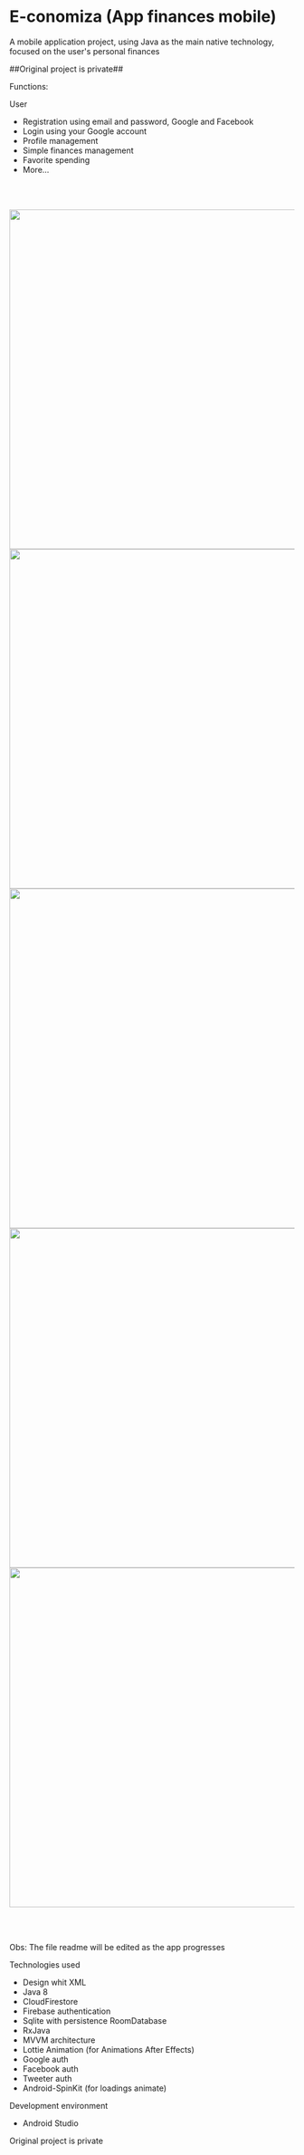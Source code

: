 # E-conomiza (App finances mobile)

A mobile application project, using Java as the main native technology, focused on the user's personal finances

##Original project is private##

Functions:

User
* Registration using email and password, Google and Facebook
* Login using your Google account
* Profile management
* Simple finances management
* Favorite spending
* More...


<br/>
<br/>
<p float="left">
<img src="https://user-images.githubusercontent.com/58223932/122053766-6d3a9180-cdbd-11eb-96ea-320e24d311fb.png" wwidth="300" height="600"/>
<img src="https://user-images.githubusercontent.com/58223932/122053780-70358200-cdbd-11eb-85a7-6737ce41dcc6.png" wwidth="300" height="600"/>
<img src="https://user-images.githubusercontent.com/58223932/122053820-79beea00-cdbd-11eb-83c4-b7054798c24c.png" wwidth="300" height="600"/>
<img src="https://user-images.githubusercontent.com/58223932/122053834-7b88ad80-cdbd-11eb-9e4e-268d548dae1f.png" wwidth="300" height="600"/>
<img src="https://user-images.githubusercontent.com/58223932/122053849-7e839e00-cdbd-11eb-91d7-0f1eb7f1196c.png" wwidth="300" height="600"/>
</p>
<br/>
<br/>


Obs: The file readme will be edited as the app progresses


Technologies used
* Design whit XML
* Java 8
* CloudFirestore
* Firebase authentication
* Sqlite with persistence RoomDatabase
* RxJava
* MVVM architecture
* Lottie Animation (for Animations After Effects)
* Google auth
* Facebook auth
* Tweeter auth
* Android-SpinKit (for loadings animate)


Development environment
* Android Studio


Original project is private
<Thanks for reading/>
